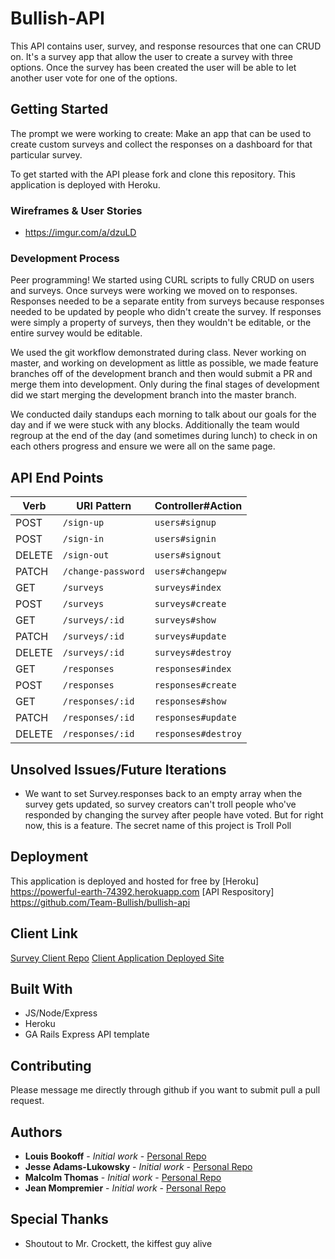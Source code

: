# Bullish-API

This API contains user, survey, and response resources that one can CRUD on.
It's a survey app that allow the user to create a survey with three options. Once the survey
has been created the user will be able to let another user vote for one of the
options.

## Getting Started

The prompt we were working to create: Make an app that can be used to create custom surveys and collect the responses on a dashboard for that particular survey.

To get started with the API please fork and clone this repository. This application is deployed with Heroku.

### Wireframes & User Stories

* https://imgur.com/a/dzuLD


### Development Process
Peer programming! We started using CURL scripts to fully CRUD on users and surveys. Once surveys were working we moved on to responses. Responses needed to be a separate entity from surveys because responses needed to be updated by people who didn't create the survey. If responses were simply a property of surveys, then they wouldn't be editable, or the entire survey would be editable.

We used the git workflow demonstrated during class. Never working on master, and working on development as little as possible, we made feature branches off of the development branch and then would submit a PR and merge them into development. Only during the final stages of development did we start merging the development branch into the master branch.

We conducted daily standups each morning to talk about our goals for the day and if we were stuck with any blocks. Additionally the team would regroup at the end of the day (and sometimes during lunch) to check in on each others progress and ensure we were all on the same page.

## API End Points

| Verb   | URI Pattern                 | Controller#Action         |
|--------|-----------------------------|---------------------------|
| POST   | `/sign-up`                  | `users#signup`            |
| POST   | `/sign-in`                  | `users#signin`            |
| DELETE | `/sign-out`                 | `users#signout`           |
| PATCH  | `/change-password`          | `users#changepw`          |
| GET    | `/surveys`                  | `surveys#index`           |
| POST   | `/surveys`                  | `surveys#create`          |
| GET    | `/surveys/:id`              | `surveys#show`            |
| PATCH  | `/surveys/:id`              | `surveys#update`          |
| DELETE | `/surveys/:id`              | `surveys#destroy`         |
| GET    | `/responses`                | `responses#index`         |
| POST   | `/responses`                | `responses#create`        |
| GET    | `/responses/:id`            | `responses#show`          |
| PATCH  | `/responses/:id`            | `responses#update`        |
| DELETE | `/responses/:id`            | `responses#destroy`       |

## Unsolved Issues/Future Iterations

* We want to set Survey.responses back to an empty array when the survey gets updated, so survey creators can't troll people who've responded by changing the survey after people have voted. But for right now, this is a feature. The secret name of this project is Troll Poll

## Deployment

This application is deployed and hosted for free by [Heroku] https://powerful-earth-74392.herokuapp.com
[API Respository] https://github.com/Team-Bullish/bullish-api

## Client Link
[Survey Client Repo](https://github.com/Team-Bullish/bullish-client-)
[Client Application Deployed Site](https://team-bullish.github.io/bullish-client-/)

## Built With

* JS/Node/Express
* Heroku
* GA Rails Express API template

## Contributing

Please message me directly through github if you want to submit pull a pull request.

## Authors

* **Louis Bookoff** - *Initial work* - [Personal Repo](https://github.com/louisbookoff)
* **Jesse Adams-Lukowsky** - *Initial work* - [Personal Repo](https://github.com/jal90)
* **Malcolm Thomas** - *Initial work* - [Personal Repo](https://github.com/mxavier91)
* **Jean Mompremier** - *Initial work* - [Personal Repo](https://github.com/jeangardy509)

## Special Thanks

* Shoutout to Mr. Crockett, the kiffest guy alive
